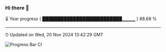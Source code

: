 ### Hi there 👋

⏳ Year progress { ██████████████████████████▁▁▁▁ } 88.68 %

---

⏰ Updated on Wed, 20 Nov 2024 13:42:29 GMT

![Progress Bar CI](https://github.com/IshwaranRudhara/GIT-ACTION/workflows/Progress%20Bar%20CI/badge.svg)
